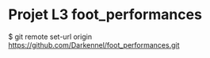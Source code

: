 # Projet L3 foot_performances
$ git remote set-url origin https://github.com/Darkennel/foot_performances.git
